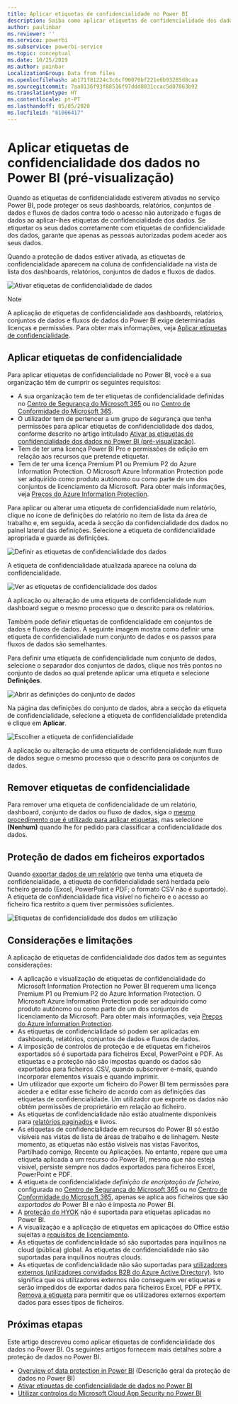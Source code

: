 ```yaml
---
title: Aplicar etiquetas de confidencialidade no Power BI
description: Saiba como aplicar etiquetas de confidencialidade dos dados no Power BI
author: paulinbar
ms.reviewer: ''
ms.service: powerbi
ms.subservice: powerbi-service
ms.topic: conceptual
ms.date: 10/25/2019
ms.author: painbar
LocalizationGroup: Data from files
ms.openlocfilehash: ab171f81224c3c6cf90070bf221e6b93285d8caa
ms.sourcegitcommit: 7aa0136f93f88516f97ddd8031ccac5d07863b92
ms.translationtype: HT
ms.contentlocale: pt-PT
ms.lasthandoff: 05/05/2020
ms.locfileid: "81006417"
---
```

# <a name="apply-data-sensitivity-labels-in-power-bi-preview"></a>Aplicar etiquetas de confidencialidade dos dados no Power BI (pré-visualização)

Quando as etiquetas de confidencialidade estiverem ativadas no serviço Power BI, pode proteger os seus dashboards, relatórios, conjuntos de dados e fluxos de dados contra todo o acesso não autorizado e fugas de dados ao aplicar-lhes etiquetas de confidencialidade dos dados. Se etiquetar os seus dados corretamente com etiquetas de confidencialidade dos dados, garante que apenas as pessoas autorizadas podem aceder aos seus dados.

Quando a proteção de dados estiver ativada, as etiquetas de confidencialidade aparecem na coluna de confidencialidade na vista de lista dos dashboards, relatórios, conjuntos de dados e fluxos de dados.

![Ativar etiquetas de confidencialidade de dados](media/service-security-apply-data-sensitivity-labels/apply-data-sensitivity-labels-01.png)

> [!NOTE]
> A aplicação de etiquetas de confidencialidade aos dashboards, relatórios, conjuntos de dados e fluxos de dados do Power BI exige determinadas licenças e permissões. Para obter mais informações, veja [Aplicar etiquetas de confidencialidade](#applying-sensitivity-labels).

## <a name="applying-sensitivity-labels"></a>Aplicar etiquetas de confidencialidade

Para aplicar etiquetas de confidencialidade no Power BI, você e a sua organização têm de cumprir os seguintes requisitos:

* A sua organização tem de ter etiquetas de confidencialidade definidas no [Centro de Segurança do Microsoft 365](https://security.microsoft.com/) ou no [Centro de Conformidade do Microsoft 365](https://compliance.microsoft.com/).
* O utilizador tem de pertencer a um grupo de segurança que tenha permissões para aplicar etiquetas de confidencialidade dos dados, conforme descrito no artigo intitulado [Ativar as etiquetas de confidencialidade dos dados no Power BI (pré-visualização)](../admin/service-security-enable-data-sensitivity-labels.md#enable-data-sensitivity-labels).
* Tem de ter uma licença Power BI Pro e permissões de edição em relação aos recursos que pretende etiquetar. 
* Tem de ter uma licença Premium P1 ou Premium P2 do Azure Information Protection. O Microsoft Azure Information Protection pode ser adquirido como produto autónomo ou como parte de um dos conjuntos de licenciamento da Microsoft. Para obter mais informações, veja [Preços do Azure Information Protection](https://azure.microsoft.com/pricing/details/information-protection/).

Para aplicar ou alterar uma etiqueta de confidencialidade num relatório, clique no ícone de definições do relatório no item de lista da área de trabalho e, em seguida, aceda à secção da confidencialidade dos dados no painel lateral das definições. Selecione a etiqueta de confidencialidade apropriada e guarde as definições.

![Definir as etiquetas de confidencialidade dos dados](media/service-security-apply-data-sensitivity-labels/apply-data-sensitivity-labels-02.png)

A etiqueta de confidencialidade atualizada aparece na coluna da confidencialidade. 

![Ver as etiquetas de confidencialidade dos dados](media/service-security-apply-data-sensitivity-labels/apply-data-sensitivity-labels-03.png)

A aplicação ou alteração de uma etiqueta de confidencialidade num dashboard segue o mesmo processo que o descrito para os relatórios. 

Também pode definir etiquetas de confidencialidade em conjuntos de dados e fluxos de dados. A seguinte imagem mostra como definir uma etiqueta de confidencialidade num conjunto de dados e os passos para fluxos de dados são semelhantes.

Para definir uma etiqueta de confidencialidade num conjunto de dados, selecione o separador dos conjuntos de dados, clique nos três pontos no conjunto de dados ao qual pretende aplicar uma etiqueta e selecione **Definições**.

![Abrir as definições do conjunto de dados](media/service-security-apply-data-sensitivity-labels/apply-data-sensitivity-labels-05.png)

Na página das definições do conjunto de dados, abra a secção da etiqueta de confidencialidade, selecione a etiqueta de confidencialidade pretendida e clique em **Aplicar**.

![Escolher a etiqueta de confidencialidade](media/service-security-apply-data-sensitivity-labels/apply-data-sensitivity-labels-06.png)

A aplicação ou alteração de uma etiqueta de confidencialidade num fluxo de dados segue o mesmo processo que o descrito para os conjuntos de dados.

## <a name="removing-sensitivity-labels"></a>Remover etiquetas de confidencialidade
Para remover uma etiqueta de confidencialidade de um relatório, dashboard, conjunto de dados ou fluxo de dados, siga o [mesmo procedimento que é utilizado para aplicar etiquetas](#applying-sensitivity-labels), mas selecione **(Nenhum)** quando lhe for pedido para classificar a confidencialidade dos dados. 

## <a name="data-protection-in-exported-files"></a>Proteção de dados em ficheiros exportados

Quando [exportar dados de um relatório](https://docs.microsoft.com/power-bi/consumer/end-user-export) que tenha uma etiqueta de confidencialidade, a etiqueta de confidencialidade será herdada pelo ficheiro gerado (Excel, PowerPoint e PDF; o formato CSV não é suportado). A etiqueta de confidencialidade fica visível no ficheiro e o acesso ao ficheiro fica restrito a quem tiver permissões suficientes.

![Etiquetas de confidencialidade dos dados em utilização](media/service-security-apply-data-sensitivity-labels/apply-data-sensitivity-labels-04b.png)

## <a name="considerations-and-limitations"></a>Considerações e limitações

A aplicação de etiquetas de confidencialidade dos dados tem as seguintes considerações:

* A aplicação e visualização de etiquetas de confidencialidade do Microsoft Information Protection no Power BI requerem uma licença Premium P1 ou Premium P2 do Azure Information Protection. O Microsoft Azure Information Protection pode ser adquirido como produto autónomo ou como parte de um dos conjuntos de licenciamento da Microsoft. Para obter mais informações, veja [Preços do Azure Information Protection](https://azure.microsoft.com/pricing/details/information-protection/).
* As etiquetas de confidencialidade só podem ser aplicadas em dashboards, relatórios, conjuntos de dados e fluxos de dados.
* A imposição de controlos de proteção e de etiquetas em ficheiros exportados só é suportada para ficheiros Excel, PowerPoint e PDF. As etiquetas e a proteção não são impostas quando os dados são exportados para ficheiros .CSV, quando subscrever e-mails, quando incorporar elementos visuais e quando imprimir.
* Um utilizador que exporte um ficheiro do Power BI tem permissões para aceder a e editar esse ficheiro de acordo com as definições das etiquetas de confidencialidade. Um utilizador que exporte os dados não obtém permissões de proprietário em relação ao ficheiro. 
* As etiquetas de confidencialidade não estão atualmente disponíveis para [relatórios paginados]( https://docs.microsoft.com/power-bi/paginated-reports-report-builder-power-bi) e livros. 
* As etiquetas de confidencialidade em recursos do Power BI só estão visíveis nas vistas de lista de áreas de trabalho e de linhagem. Neste momento, as etiquetas não estão visíveis nas vistas Favoritos, Partilhado comigo, Recente ou Aplicações. No entanto, repare que uma etiqueta aplicada a um recurso do Power BI, mesmo que não esteja visível, persiste sempre nos dados exportados para ficheiros Excel, PowerPoint e PDF.
* A etiqueta de confidencialidade *definição de encriptação de ficheiro*, configurada no [Centro de Segurança do Microsoft 365](https://security.microsoft.com/) ou no [Centro de Conformidade do Microsoft 365](https://compliance.microsoft.com/), apenas se aplica aos ficheiros que são *exportados do* Power BI e não é imposta *no* Power BI.
* A [proteção do HYOK](https://docs.microsoft.com/azure/information-protection/configure-adrms-restrictions) não é suportada para etiquetas aplicadas no Power BI.
* A visualização e a aplicação de etiquetas em aplicações do Office estão sujeitas a [requisitos de licenciamento](https://docs.microsoft.com/microsoft-365/compliance/get-started-with-sensitivity-labels#subscription-and-licensing-requirements-for-sensitivity-labels).
* As etiquetas de confidencialidade só são suportadas para inquilinos na cloud (pública) global. As etiquetas de confidencialidade não são suportadas para inquilinos noutras clouds.
* As etiquetas de confidencialidade não são suportadas para [utilizadores externos (utilizadores convidados B2B do Azure Active Directory)](../service-admin-azure-ad-b2b.md). Isto significa que os utilizadores externos não conseguem ver etiquetas e serão impedidos de exportar dados para ficheiros Excel, PDF e PPTX. [Remova a etiqueta](#removing-sensitivity-labels) para permitir que os utilizadores externos exportem dados para esses tipos de ficheiros.

## <a name="next-steps"></a>Próximas etapas

Este artigo descreveu como aplicar etiquetas de confidencialidade dos dados no Power BI. Os seguintes artigos fornecem mais detalhes sobre a proteção de dados no Power BI. 

* [Overview of data protection in Power BI](../admin/service-security-data-protection-overview.md) (Descrição geral da proteção de dados no Power BI)
* [Ativar etiquetas de confidencialidade de dados no Power BI](../admin/service-security-enable-data-sensitivity-labels.md)
* [Utilizar controlos do Microsoft Cloud App Security no Power BI](../admin/service-security-using-microsoft-cloud-app-security-controls.md)